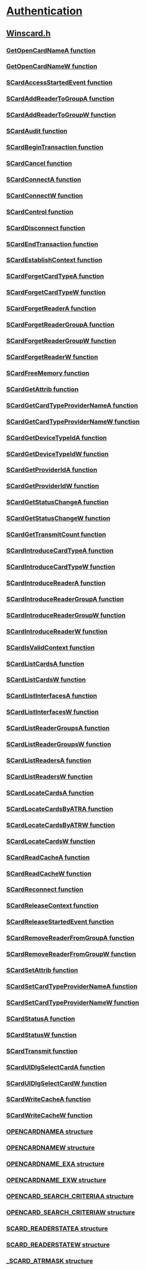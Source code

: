 # [Authentication](../_security/index.md)
## [Winscard.h](index.md)
### [GetOpenCardNameA function](../winscard/nf-winscard-getopencardnamea.md)
### [GetOpenCardNameW function](../winscard/nf-winscard-getopencardnamew.md)
### [SCardAccessStartedEvent function](../winscard/nf-winscard-scardaccessstartedevent.md)
### [SCardAddReaderToGroupA function](../winscard/nf-winscard-scardaddreadertogroupa.md)
### [SCardAddReaderToGroupW function](../winscard/nf-winscard-scardaddreadertogroupw.md)
### [SCardAudit function](../winscard/nf-winscard-scardaudit.md)
### [SCardBeginTransaction function](../winscard/nf-winscard-scardbegintransaction.md)
### [SCardCancel function](../winscard/nf-winscard-scardcancel.md)
### [SCardConnectA function](../winscard/nf-winscard-scardconnecta.md)
### [SCardConnectW function](../winscard/nf-winscard-scardconnectw.md)
### [SCardControl function](../winscard/nf-winscard-scardcontrol.md)
### [SCardDisconnect function](../winscard/nf-winscard-scarddisconnect.md)
### [SCardEndTransaction function](../winscard/nf-winscard-scardendtransaction.md)
### [SCardEstablishContext function](../winscard/nf-winscard-scardestablishcontext.md)
### [SCardForgetCardTypeA function](../winscard/nf-winscard-scardforgetcardtypea.md)
### [SCardForgetCardTypeW function](../winscard/nf-winscard-scardforgetcardtypew.md)
### [SCardForgetReaderA function](../winscard/nf-winscard-scardforgetreadera.md)
### [SCardForgetReaderGroupA function](../winscard/nf-winscard-scardforgetreadergroupa.md)
### [SCardForgetReaderGroupW function](../winscard/nf-winscard-scardforgetreadergroupw.md)
### [SCardForgetReaderW function](../winscard/nf-winscard-scardforgetreaderw.md)
### [SCardFreeMemory function](../winscard/nf-winscard-scardfreememory.md)
### [SCardGetAttrib function](../winscard/nf-winscard-scardgetattrib.md)
### [SCardGetCardTypeProviderNameA function](../winscard/nf-winscard-scardgetcardtypeprovidernamea.md)
### [SCardGetCardTypeProviderNameW function](../winscard/nf-winscard-scardgetcardtypeprovidernamew.md)
### [SCardGetDeviceTypeIdA function](../winscard/nf-winscard-scardgetdevicetypeida.md)
### [SCardGetDeviceTypeIdW function](../winscard/nf-winscard-scardgetdevicetypeidw.md)
### [SCardGetProviderIdA function](../winscard/nf-winscard-scardgetproviderida.md)
### [SCardGetProviderIdW function](../winscard/nf-winscard-scardgetprovideridw.md)
### [SCardGetStatusChangeA function](../winscard/nf-winscard-scardgetstatuschangea.md)
### [SCardGetStatusChangeW function](../winscard/nf-winscard-scardgetstatuschangew.md)
### [SCardGetTransmitCount function](../winscard/nf-winscard-scardgettransmitcount.md)
### [SCardIntroduceCardTypeA function](../winscard/nf-winscard-scardintroducecardtypea.md)
### [SCardIntroduceCardTypeW function](../winscard/nf-winscard-scardintroducecardtypew.md)
### [SCardIntroduceReaderA function](../winscard/nf-winscard-scardintroducereadera.md)
### [SCardIntroduceReaderGroupA function](../winscard/nf-winscard-scardintroducereadergroupa.md)
### [SCardIntroduceReaderGroupW function](../winscard/nf-winscard-scardintroducereadergroupw.md)
### [SCardIntroduceReaderW function](../winscard/nf-winscard-scardintroducereaderw.md)
### [SCardIsValidContext function](../winscard/nf-winscard-scardisvalidcontext.md)
### [SCardListCardsA function](../winscard/nf-winscard-scardlistcardsa.md)
### [SCardListCardsW function](../winscard/nf-winscard-scardlistcardsw.md)
### [SCardListInterfacesA function](../winscard/nf-winscard-scardlistinterfacesa.md)
### [SCardListInterfacesW function](../winscard/nf-winscard-scardlistinterfacesw.md)
### [SCardListReaderGroupsA function](../winscard/nf-winscard-scardlistreadergroupsa.md)
### [SCardListReaderGroupsW function](../winscard/nf-winscard-scardlistreadergroupsw.md)
### [SCardListReadersA function](../winscard/nf-winscard-scardlistreadersa.md)
### [SCardListReadersW function](../winscard/nf-winscard-scardlistreadersw.md)
### [SCardLocateCardsA function](../winscard/nf-winscard-scardlocatecardsa.md)
### [SCardLocateCardsByATRA function](../winscard/nf-winscard-scardlocatecardsbyatra.md)
### [SCardLocateCardsByATRW function](../winscard/nf-winscard-scardlocatecardsbyatrw.md)
### [SCardLocateCardsW function](../winscard/nf-winscard-scardlocatecardsw.md)
### [SCardReadCacheA function](../winscard/nf-winscard-scardreadcachea.md)
### [SCardReadCacheW function](../winscard/nf-winscard-scardreadcachew.md)
### [SCardReconnect function](../winscard/nf-winscard-scardreconnect.md)
### [SCardReleaseContext function](../winscard/nf-winscard-scardreleasecontext.md)
### [SCardReleaseStartedEvent function](../winscard/nf-winscard-scardreleasestartedevent.md)
### [SCardRemoveReaderFromGroupA function](../winscard/nf-winscard-scardremovereaderfromgroupa.md)
### [SCardRemoveReaderFromGroupW function](../winscard/nf-winscard-scardremovereaderfromgroupw.md)
### [SCardSetAttrib function](../winscard/nf-winscard-scardsetattrib.md)
### [SCardSetCardTypeProviderNameA function](../winscard/nf-winscard-scardsetcardtypeprovidernamea.md)
### [SCardSetCardTypeProviderNameW function](../winscard/nf-winscard-scardsetcardtypeprovidernamew.md)
### [SCardStatusA function](../winscard/nf-winscard-scardstatusa.md)
### [SCardStatusW function](../winscard/nf-winscard-scardstatusw.md)
### [SCardTransmit function](../winscard/nf-winscard-scardtransmit.md)
### [SCardUIDlgSelectCardA function](../winscard/nf-winscard-scarduidlgselectcarda.md)
### [SCardUIDlgSelectCardW function](../winscard/nf-winscard-scarduidlgselectcardw.md)
### [SCardWriteCacheA function](../winscard/nf-winscard-scardwritecachea.md)
### [SCardWriteCacheW function](../winscard/nf-winscard-scardwritecachew.md)
### [OPENCARDNAMEA structure](../winscard/ns-winscard-opencardnamea.md)
### [OPENCARDNAMEW structure](../winscard/ns-winscard-opencardnamew.md)
### [OPENCARDNAME_EXA structure](../winscard/ns-winscard-opencardname_exa.md)
### [OPENCARDNAME_EXW structure](../winscard/ns-winscard-opencardname_exw.md)
### [OPENCARD_SEARCH_CRITERIAA structure](../winscard/ns-winscard-opencard_search_criteriaa.md)
### [OPENCARD_SEARCH_CRITERIAW structure](../winscard/ns-winscard-opencard_search_criteriaw.md)
### [SCARD_READERSTATEA structure](../winscard/ns-winscard-scard_readerstatea.md)
### [SCARD_READERSTATEW structure](../winscard/ns-winscard-scard_readerstatew.md)
### [_SCARD_ATRMASK structure](../winscard/ns-winscard-_scard_atrmask.md)
